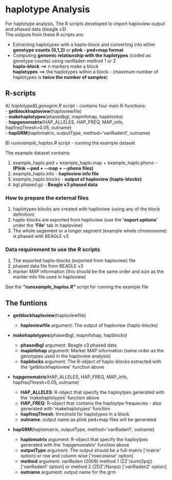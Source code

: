 # haplotype Analysis   
For haplotype analysis, The  R scripts developed to import haploview output and phased data (beagle v3)  
The outputs from these R scripts are:  
  - Extracting haplotypes with a haplo-block and converting into either **genotype counts (0,1,2)** or **plink - ped+map format**  
  - Computing **genomic relationship with the haplotypes** (coded as genotype counts) using vanRaden method 1 or 2  
  **haplo-block** ==> *n* markers make a block  
  **haplotypes**  ==> the haplotypes within a block - (maximum number of haplotypes is **twice the number of samples**)  

## R-scripts  

A) *haplotypeBLgenogrm.R* script - contains four main R-functions:  
    - **getblockhaploview**(haploviewfile)  
    - **makehaplotypes**(phasedbgl, mapinfohap, hapblocks)  
    - **hapgenomatrix**(HAP_ALLELES, HAP_FREQ, MAP_info, hapfreqThresh=0.05, outname)   
    - **hapGRM**(haplomatrix, outputType, method='vanRaden1', outname)  
    
B) *runexample_haplos.R* script - running the example dataset 

The example dataset contains:  
1) example_haplo.ped + example_haplo.map + example_haplo.pheno - **(Plink --ped + --map + --pheno files)**   
2) example_haplo.info - **haploview info file**  
3) example_haplo.blocks - **output of haploview (haplo-blocks)**  
4) bgl.phased.gz - **Beagle v3 phased data**  

### How to prepare the external files  
1. haplotypes blocks are created with haploview (using any of the block definition)  
2. haplo-blocks are exported from haploview (use the **'export options'** under the **'File'** tab in haploview)  
3. The whole segement or a longer segment (example whole chromosome) is phased with BEAGLE v3  

### Data requirement to use the R scripts  
1. The exported haplo-blocks (exported from haploview) file  
2. phased data file from BEAGLE v3  
3. marker MAP information (this should be the same order and size as the marker info file used in haploview)   

See the ***"runexample_haplos.R"*** script for running the example file  

## The funtions  
- **getblockhaploview**(haploviewfile)  
    -  **haploviewfile** argument: The output of haploview (haplo-blocks)  

- **makehaplotypes**(phasedbgl, mapinfohap, hapblocks)  
   - **phasedbgl** argument: Beagle v3 phased data  
   - **mapinfohap** argument: Marker MAP information (same order as the genotypes used in the haploview analysis)  
   - **hapblocks** argument: The R-object of haplo-blocks extracted with the 'getblockhaploview' function above  

- **hapgenomatrix**(HAP_ALLELES, HAP_FREQ, MAP_info, hapfreqThresh=0.05, outname)  
    - **HAP_ALLELES**: R-object that specify the haploytpes generated with the 'makehaplotypes' function above  
    - **HAP_FREQ**: R-object that contains the haploytpe frequecies - also generated with 'makehaplotypes' function  
    - **hapfreqThresh**: threshold for haplotypes in a block  
    - **outname**: output name as plink ped+map files will be generated  

- **hapGRM**(haplomatrix, outputType, method='vanRaden1', outname)  
    - **haplomatrix** argument: R-object that specify the haploytpes generated with the 'hapgenomatrix' function above  
    - **outputType** argument: The output should be a full-matrix ['matrix' option] or row and column wise ['rowcolwise' option]  
    - **method** argument: vanRaden (2008) method 1 (ZZ'/sum(2pq)) ['vanRaden1' option] or method 2 (ZDZ'/Nsnps) ['vanRaden2' option]  
    - **outname** argument: output name for the grm  

